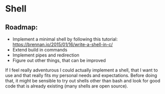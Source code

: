 # Shell

## Roadmap:

* Implement a minimal shell by following this tutorial: https://brennan.io/2015/01/16/write-a-shell-in-c/
* Extend build in commands
* Implement pipes and redirection
* Figure out other things, that can be improved

If I feel really adventurous I could actually implement a shell, that I want to
use and that really fits my personal needs and expectations. Before doing that,
it might be sensible to try out shells other than bash and look for good
code that is already existing (many shells are open source).
